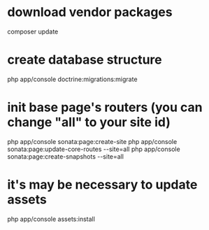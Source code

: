 # download vendor packages
composer update

# create database structure
php app/console doctrine:migrations:migrate

# init base page's routers (you can change "all" to your site id)
php app/console sonata:page:create-site
php app/console sonata:page:update-core-routes --site=all
php app/console sonata:page:create-snapshots --site=all
# it's may be necessary to update assets
php app/console assets:install
